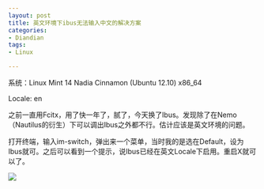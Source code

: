 ```yaml
---
layout: post
title: 英文环境下ibus无法输入中文的解决方案
categories:
- Diandian
tags:
- Linux

---
```

<p>系统：Linux Mint 14 Nadia Cinnamon (Ubuntu 12.10) x86_64</p>
<p>Locale: en</p>
<p>之前一直用Fcitx，用了快一年了，腻了，今天换了Ibus。发现除了在Nemo（Nautilus的衍生）下可以调出Ibus之外都不行。估计应该是英文环境的问题。</p>
<p>打开终端，输入im-switch，弹出来一个菜单，当时我的是选在Default，设为Ibus就可。之后可以看到一个提示，说Ibus已经在英文Locale下启用。重启X就可以了。</p>
<p class="edui-filter-align-center"><img src="http://m3.img.srcdd.com/farm5/d/2013/0204/04/46B7BE7503090D73B818E87760EAA7DD_B500_900_500_352.PNG" /><br /></p>